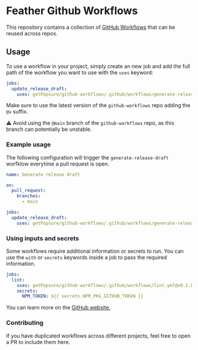 # Feather Github Workflows
This repository contains a collection of [GitHub Workflows](https://docs.github.com/en/actions/learn-github-actions/understanding-github-actions) that can be reused across repos.

## Usage

To use a workflow in your project, simply create an new job and add the full path of the workflow you want to use with the `uses` keyword:

```yaml
jobs:
  update_release_draft:
    uses: getPopsure/github-workflows/.github/workflows/generate-release-draft.yml@v0.1.0
```

Make sure to use the latest version of the `github-workflows` repo adding the `@v` suffix.

⚠️ Avoid using the `@main` branch of the `github-workflows` repo, as this branch can potentially be unstable. 

### Example usage

The following configuration will trigger the `generate-release-draft` worfklow everytime a pull request is open.

```yaml
name: Generate release draft

on:
  pull_request:
    branches:
      - main

jobs:
  update_release_draft:
    uses: getPopsure/github-workflows/.github/workflows/generate-release-draft.yml@v0.1.0
```

### Using inputs and secrets

Some workflows require additional information or secrets to run. You can use the `with` or `secrets` keywords inside a job to pass the required information.

```yaml
jobs:
  lint:
    uses: getPopsure/github-workflows/.github/workflows/lint.yml@v0.1.0
    secrets:
      NPM_TOKEN: ${{ secrets.NPM_PKG_GITHUB_TOKEN }}
```

You can learn more on the [GitHub website.](https://docs.github.com/en/actions/using-workflows/reusing-workflows#using-inputs-and-secrets-in-a-reusable-workflow)

### Contributing

If you have duplicated workflows across different projects, feel free to open a PR to include them here. 
